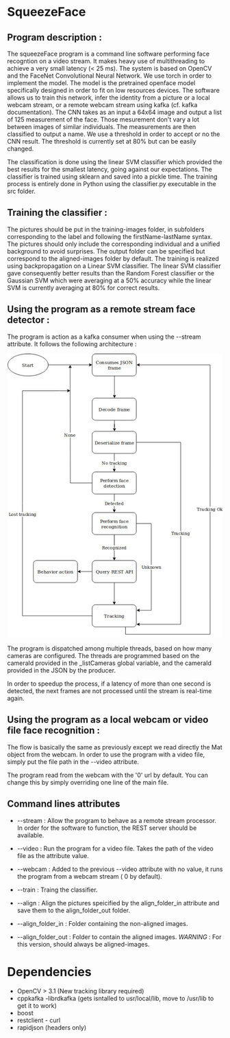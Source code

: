 # SqueezeFace

## Program description :

The squeezeFace program is a command line software performing face recogntion on a video stream. It makes heavy use of multithreading to achieve a very small latency (< 25 ms). The system is based on OpenCV and the FaceNet Convolutional Neural Network. We use torch in order to implement the model.
The model is the pretrained openface model specifically designed in order to fit on low resources devices. 
The software allows us to train this network, infer the identity from a picture or a local webcam stream, or a remote webcam stream using kafka (cf. kafka documentation).
The CNN takes as an input a 64x64 image and output a list of 125 measurement of the face. Those mesurement don't vary a lot between images of similar individuals.
The measurements are then classified to output a name.
We use a threshold in order to accept or no the CNN result. The threshold is currently set at 80% but can be easily changed.

The classification is done using the linear SVM classifier which provided the best results for the smallest latency, going against our expectations.
The classifier is trained using sklearn and saved into a pickle time. The training process is entirely done in Python using the classifier.py executable in the src folder.

## Training the classifier :

The pictures should be put in the training-images folder, in subfolders corresponding to the label and following the firstName-lastName syntax. The pictures should only include the corresponding individual and a unified background to avoid surprises.
The output folder can be specified but correspond to the aligned-images folder by default.
The training is realized using backpropagation on a Linear SVM classifier.
The linear SVM classifier gave consequently better results than the Random Forest classifier or the Gaussian SVM which were averaging at a 50% accuracy while the linear SVM is currently averaging at 80% for correct results.

## Using the program as a remote stream face detector :

The program is action as a kafka consumer when using the --stream attribute. It follows the following architecture :

![Flow](./FlowSqueezeFace.jpg)

The program is dispatched among multiple threads, based on how many cameras are configured. The threads are programmed based on the cameraId provided in the _listCameras global variable, and the cameraId provided in the JSON by the producer.

In order to speedup the process, if a latency of more than one second is detected, the next frames are not processed until the stream is real-time again.

## Using the program as a local webcam or video file face recognition :

The flow is basically the same as previously except we read directly the Mat object from the webcam.
In order to use the program with a video file, simply put the file path in the --video attribute.

The program read from the webcam with the '0' url by default. You can change this by simply overriding one line of the main file.


## Command lines attributes

* --stream : Allow the program to behave as a remote stream processor. In order for the software to function, the REST server should
be available.

* --video : Run the program for a video file. Takes the path of the video file as the attribute value.

* --webcam : Added to the previous --video attribute with no value, it runs the program from a webcam stream ( 0 by default).

* --train : Traing the  classifier.

* --align : Align the pictures speicified by the align_folder_in attribute and save them to the align_folder_out folder.

* --align_folder_in : Folder containing the non-aligned images.

* --align_folder_out : Folder to contain the aligned images. *WARNING* : For this version, should always be aligned-images.

# Dependencies

* OpenCV > 3.1 (New tracking library required)
* cppkafka -librdkafka (gets isntalled to usr/local/lib, move to /usr/lib to get it to work)
* boost
* restclient - curl
* rapidjson (headers only)